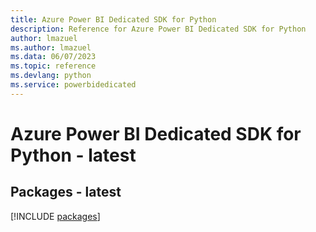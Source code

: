 ```yaml
---
title: Azure Power BI Dedicated SDK for Python
description: Reference for Azure Power BI Dedicated SDK for Python
author: lmazuel
ms.author: lmazuel
ms.data: 06/07/2023
ms.topic: reference
ms.devlang: python
ms.service: powerbidedicated
---
```

# Azure Power BI Dedicated SDK for Python - latest
## Packages - latest
[!INCLUDE [packages](power-bi-dedicated-index.md)]